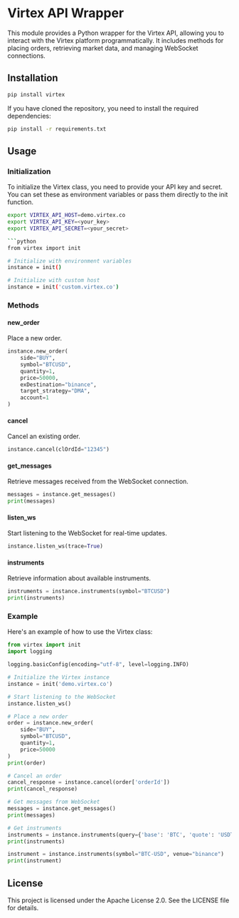 # Virtex API Wrapper

This module provides a Python wrapper for the Virtex API, allowing you to interact with the Virtex platform programmatically. It includes methods for placing orders, retrieving market data, and managing WebSocket connections.

## Installation

```sh
pip install virtex
```

If you have cloned the repository, you need to install the required dependencies:

```sh
pip install -r requirements.txt
```

## Usage

### Initialization

To initialize the Virtex class, you need to provide your API key and secret. You can set these as environment variables or pass them directly to the init function.

```sh
export VIRTEX_API_HOST=demo.virtex.co
export VIRTEX_API_KEY=<your_key>
export VIRTEX_API_SECRET=<your_secret>

```python
from virtex import init

# Initialize with environment variables
instance = init()

# Initialize with custom host
instance = init('custom.virtex.co')
```

### Methods

#### new_order

Place a new order.

```python
instance.new_order(
    side="BUY",
    symbol="BTCUSD",
    quantity=1,
    price=50000,
    exDestination="binance",
    target_strategy="DMA",
    account=1
)
```

#### cancel

Cancel an existing order.

```python
instance.cancel(clOrdId="12345")
```

#### get_messages


Retrieve messages received from the WebSocket connection.

```python
messages = instance.get_messages()
print(messages)
```

#### listen_ws

Start listening to the WebSocket for real-time updates.

```python
instance.listen_ws(trace=True)
```

#### instruments

Retrieve information about available instruments.

```python
instruments = instance.instruments(symbol="BTCUSD")
print(instruments)
```

### Example 
Here's an example of how to use the Virtex class:

```python
from virtex import init
import logging

logging.basicConfig(encoding="utf-8", level=logging.INFO)

# Initialize the Virtex instance
instance = init('demo.virtex.co')

# Start listening to the WebSocket
instance.listen_ws()

# Place a new order
order = instance.new_order(
    side="BUY",
    symbol="BTCUSD",
    quantity=1,
    price=50000
)
print(order)

# Cancel an order
cancel_response = instance.cancel(order['orderId'])
print(cancel_response)

# Get messages from WebSocket
messages = instance.get_messages()
print(messages)

# Get instruments
instruments = instance.instruments(query={'base': 'BTC', 'quote': 'USDT'})
print(instruments)

instrument = instance.instruments(symbol="BTC-USD", venue="binance")
print(instrument)
```

## License
This project is licensed under the Apache License 2.0. See the LICENSE file for details.